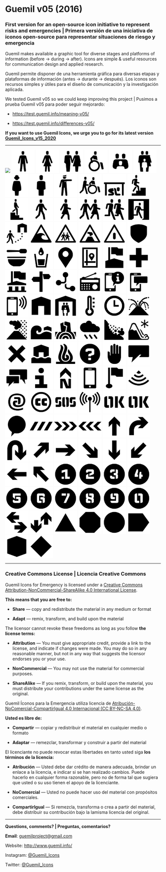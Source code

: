 # Guemil v05 (2016)

### First version for an open-source icon initiative to represent risks and emergencies | Primera versión de una iniciativa de iconos open-source para representar situaciones de riesgo y emergencia

Guemil makes available a graphic tool for diverse stages and platforms of information (before → during → after). Icons are simple & useful resources for communication design and applied research.

Guemil permite disponer de una herramienta gráfica para diversas etapas y plataformas de información (antes → durante → después). Los iconos son recursos simples y útiles para el diseño de comunicación y la investigación aplicada.

We tested Guemil v05 so we could keep improving this project | Pusimos a prueba Guemil v05 para poder seguir mejorardo:

- https://test.guemil.info/meaning-v05/

- https://test.guemil.info/differences-v05/

**If you want to use Guemil Icons, we urge you to go for its latest version [Guemil_Icons_v15_2020](https://github.com/Guemil/Guemil_Icons_v15_2020)**

- - - - - - - 

<img src="https://raw.githubusercontent.com/Guemil/Guemil_Icons_v05_2016/main/png/.DS_Store" width="75" heigth="75"> <img src="https://raw.githubusercontent.com/Guemil/Guemil_Icons_v05_2016/main/png/01_Gv05-Man.png" width="75" heigth="75"> <img src="https://raw.githubusercontent.com/Guemil/Guemil_Icons_v05_2016/main/png/02_Gv05-Woman.png" width="75" heigth="75"> <img src="https://raw.githubusercontent.com/Guemil/Guemil_Icons_v05_2016/main/png/03_Gv05-Assembly_couple.png" width="75" heigth="75"> <img src="https://raw.githubusercontent.com/Guemil/Guemil_Icons_v05_2016/main/png/04_Gv05-Disabled.png" width="75" heigth="75"> <img src="https://raw.githubusercontent.com/Guemil/Guemil_Icons_v05_2016/main/png/05_Gv05-Assembly_group.png" width="75" heigth="75"> <img src="https://raw.githubusercontent.com/Guemil/Guemil_Icons_v05_2016/main/png/06_Gv05-Assembly_family.png" width="75" heigth="75"> <img src="https://raw.githubusercontent.com/Guemil/Guemil_Icons_v05_2016/main/png/07_Gv05b-Girl.png" width="75" heigth="75"> <img src="https://raw.githubusercontent.com/Guemil/Guemil_Icons_v05_2016/main/png/08_Gv05b-Boy.png" width="75" heigth="75"> <img src="https://raw.githubusercontent.com/Guemil/Guemil_Icons_v05_2016/main/png/09_Gv05-Authority_instruction.png" width="75" heigth="75"> <img src="https://raw.githubusercontent.com/Guemil/Guemil_Icons_v05_2016/main/png/10_Gv05-Help_others.png" width="75" heigth="75"> <img src="https://raw.githubusercontent.com/Guemil/Guemil_Icons_v05_2016/main/png/11_Gv05-Keep_safe.png" width="75" heigth="75"> <img src="https://raw.githubusercontent.com/Guemil/Guemil_Icons_v05_2016/main/png/12_Gv05-Evacuate_vertical.png" width="75" heigth="75"> <img src="https://raw.githubusercontent.com/Guemil/Guemil_Icons_v05_2016/main/png/13_Gv05-Evacuate_downstairs.png" width="75" heigth="75"> <img src="https://raw.githubusercontent.com/Guemil/Guemil_Icons_v05_2016/main/png/14_Gv05-Evacuate_male_pedestrian.png" width="75" heigth="75"> <img src="https://raw.githubusercontent.com/Guemil/Guemil_Icons_v05_2016/main/png/15_Gv05-Evacuate_female_pedestrian.png" width="75" heigth="75"> <img src="https://raw.githubusercontent.com/Guemil/Guemil_Icons_v05_2016/main/png/16_Gv05-Evacuate.png" width="75" heigth="75"> <img src="https://raw.githubusercontent.com/Guemil/Guemil_Icons_v05_2016/main/png/17_Gv05-Evacuate_fast.png" width="75" heigth="75"> <img src="https://raw.githubusercontent.com/Guemil/Guemil_Icons_v05_2016/main/png/18_Gv05-Evacuate_way_out.png" width="75" heigth="75"> <img src="https://raw.githubusercontent.com/Guemil/Guemil_Icons_v05_2016/main/png/19_Gv05-Move_to_shelter.png" width="75" heigth="75"> <img src="https://raw.githubusercontent.com/Guemil/Guemil_Icons_v05_2016/main/png/20_Gv05-Warning_tsunami_risk.png" width="75" heigth="75"> <img src="https://raw.githubusercontent.com/Guemil/Guemil_Icons_v05_2016/main/png/21_Gv05b-Warning_evacuation_way.png" width="75" heigth="75"> <img src="https://raw.githubusercontent.com/Guemil/Guemil_Icons_v05_2016/main/png/22_Gv05-Warning_volcano_risk.png" width="75" heigth="75"> <img src="https://raw.githubusercontent.com/Guemil/Guemil_Icons_v05_2016/main/png/23_Gv05-Warning_sign.png" width="75" heigth="75"> <img src="https://raw.githubusercontent.com/Guemil/Guemil_Icons_v05_2016/main/png/24_Gv05b-Authorities.png" width="75" heigth="75"> <img src="https://raw.githubusercontent.com/Guemil/Guemil_Icons_v05_2016/main/png/25_Gv05-Food.png" width="75" heigth="75"> <img src="https://raw.githubusercontent.com/Guemil/Guemil_Icons_v05_2016/main/png/26_Gv05-Water.png" width="75" heigth="75"> <img src="https://raw.githubusercontent.com/Guemil/Guemil_Icons_v05_2016/main/png/27_Gv05-Geo_point.png" width="75" heigth="75"> <img src="https://raw.githubusercontent.com/Guemil/Guemil_Icons_v05_2016/main/png/28_Gv05b-Map_point.png" width="75" heigth="75"> <img src="https://raw.githubusercontent.com/Guemil/Guemil_Icons_v05_2016/main/png/29_Gv05-School.png" width="75" heigth="75"> <img src="https://raw.githubusercontent.com/Guemil/Guemil_Icons_v05_2016/main/png/30_Gv05-Hospital.png" width="75" heigth="75"> <img src="https://raw.githubusercontent.com/Guemil/Guemil_Icons_v05_2016/main/png/31_Gv05-Local_authority_bldg.png" width="75" heigth="75"> <img src="https://raw.githubusercontent.com/Guemil/Guemil_Icons_v05_2016/main/png/32_Gv05-Orientation.png" width="75" heigth="75"> <img src="https://raw.githubusercontent.com/Guemil/Guemil_Icons_v05_2016/main/png/33_Gv05-Network.png" width="75" heigth="75"> <img src="https://raw.githubusercontent.com/Guemil/Guemil_Icons_v05_2016/main/png/34_Gv05-Radio.png" width="75" heigth="75"> <img src="https://raw.githubusercontent.com/Guemil/Guemil_Icons_v05_2016/main/png/35_Gv05-Mobile_info.png" width="75" heigth="75"> <img src="https://raw.githubusercontent.com/Guemil/Guemil_Icons_v05_2016/main/png/36_Gv05-Mobile_message.png" width="75" heigth="75"> <img src="https://raw.githubusercontent.com/Guemil/Guemil_Icons_v05_2016/main/png/37_Gv05-Mobile_call.png" width="75" heigth="75"> <img src="https://raw.githubusercontent.com/Guemil/Guemil_Icons_v05_2016/main/png/38_Gv05-House.png" width="75" heigth="75"> <img src="https://raw.githubusercontent.com/Guemil/Guemil_Icons_v05_2016/main/png/39_Gv05-Shelter.png" width="75" heigth="75"> <img src="https://raw.githubusercontent.com/Guemil/Guemil_Icons_v05_2016/main/png/40_Gv05-Temperature.png" width="75" heigth="75"> <img src="https://raw.githubusercontent.com/Guemil/Guemil_Icons_v05_2016/main/png/41_Gv05-Time.png" width="75" heigth="75"> <img src="https://raw.githubusercontent.com/Guemil/Guemil_Icons_v05_2016/main/png/43_Gv05-Volcano_eruption.png" width="75" heigth="75"> <img src="https://raw.githubusercontent.com/Guemil/Guemil_Icons_v05_2016/main/png/44_Gv05b-Volcano_ashes.png" width="75" heigth="75"> <img src="https://raw.githubusercontent.com/Guemil/Guemil_Icons_v05_2016/main/png/45_Gv05-Tsunami.png" width="75" heigth="75"> <img src="https://raw.githubusercontent.com/Guemil/Guemil_Icons_v05_2016/main/png/46_Gv05-Earthquake.png" width="75" heigth="75"> <img src="https://raw.githubusercontent.com/Guemil/Guemil_Icons_v05_2016/main/png/47_Gv05-Rainfall.png" width="75" heigth="75"> <img src="https://raw.githubusercontent.com/Guemil/Guemil_Icons_v05_2016/main/png/48_Gv05-Alluvium.png" width="75" heigth="75"> <img src="https://raw.githubusercontent.com/Guemil/Guemil_Icons_v05_2016/main/png/49_Gv05b-Avalanche.png" width="75" heigth="75"> <img src="https://raw.githubusercontent.com/Guemil/Guemil_Icons_v05_2016/main/png/50_Gv05-Forbidden.png" width="75" heigth="75"> <img src="https://raw.githubusercontent.com/Guemil/Guemil_Icons_v05_2016/main/png/51_Gv05b-Flood.png" width="75" heigth="75"> <img src="https://raw.githubusercontent.com/Guemil/Guemil_Icons_v05_2016/main/png/52_Gv05b-Fire.png" width="75" heigth="75"> <img src="https://raw.githubusercontent.com/Guemil/Guemil_Icons_v05_2016/main/png/53_Gv05-Info_point.png" width="75" heigth="75"> <img src="https://raw.githubusercontent.com/Guemil/Guemil_Icons_v05_2016/main/png/54_Gv05-Not_allowed.png" width="75" heigth="75"> <img src="https://raw.githubusercontent.com/Guemil/Guemil_Icons_v05_2016/main/png/55_Gv05-Messaging_oneway.png" width="75" heigth="75"> <img src="https://raw.githubusercontent.com/Guemil/Guemil_Icons_v05_2016/main/png/56_Gv05-Messaging_twoways.png" width="75" heigth="75"> <img src="https://raw.githubusercontent.com/Guemil/Guemil_Icons_v05_2016/main/png/57_Gv05-Information.png" width="75" heigth="75"> <img src="https://raw.githubusercontent.com/Guemil/Guemil_Icons_v05_2016/main/png/58_Gv05-North_sign.png" width="75" heigth="75"> <img src="https://raw.githubusercontent.com/Guemil/Guemil_Icons_v05_2016/main/png/59_Gv05-Mobile_phone.png" width="75" heigth="75"> <img src="https://raw.githubusercontent.com/Guemil/Guemil_Icons_v05_2016/main/png/60_Gv05-Flagged_point.png" width="75" heigth="75"> <img src="https://raw.githubusercontent.com/Guemil/Guemil_Icons_v05_2016/main/png/61_Gv05b-Wifi.png" width="75" heigth="75"> <img src="https://raw.githubusercontent.com/Guemil/Guemil_Icons_v05_2016/main/png/62_Gv05b-@_internet.png" width="75" heigth="75"> <img src="https://raw.githubusercontent.com/Guemil/Guemil_Icons_v05_2016/main/png/63_Gv05-CreativeCommons.png" width="75" heigth="75"> <img src="https://raw.githubusercontent.com/Guemil/Guemil_Icons_v05_2016/main/png/64_Gv05-SOS_stencil.png" width="75" heigth="75"> <img src="https://raw.githubusercontent.com/Guemil/Guemil_Icons_v05_2016/main/png/65_Gv05-Radio_transmission.png" width="75" heigth="75"> <img src="https://raw.githubusercontent.com/Guemil/Guemil_Icons_v05_2016/main/png/66_Gv05-OK_stencil-1.png" width="75" heigth="75"> <img src="https://raw.githubusercontent.com/Guemil/Guemil_Icons_v05_2016/main/png/66_Gv05-OK_stencil.png" width="75" heigth="75"> <img src="https://raw.githubusercontent.com/Guemil/Guemil_Icons_v05_2016/main/png/67_Gv05-Contain_message.png" width="75" heigth="75"> <img src="https://raw.githubusercontent.com/Guemil/Guemil_Icons_v05_2016/main/png/68_Gv05-Warning_strip_1.png" width="75" heigth="75"> <img src="https://raw.githubusercontent.com/Guemil/Guemil_Icons_v05_2016/main/png/69_Gv05-Warning_strip_2.png" width="75" heigth="75"> <img src="https://raw.githubusercontent.com/Guemil/Guemil_Icons_v05_2016/main/png/70_Gv05-Warning_strip_3.png" width="75" heigth="75"> <img src="https://raw.githubusercontent.com/Guemil/Guemil_Icons_v05_2016/main/png/71_Gv05-Arrow_ahead.png" width="75" heigth="75"> <img src="https://raw.githubusercontent.com/Guemil/Guemil_Icons_v05_2016/main/png/72_Gv05-Arrow_turn.png" width="75" heigth="75"> <img src="https://raw.githubusercontent.com/Guemil/Guemil_Icons_v05_2016/main/png/73_Gv05-Arrow_backward.png" width="75" heigth="75"> <img src="https://raw.githubusercontent.com/Guemil/Guemil_Icons_v05_2016/main/png/74_Gv05-Arrow_up_right.png" width="75" heigth="75"> <img src="https://raw.githubusercontent.com/Guemil/Guemil_Icons_v05_2016/main/png/75_Gv05-Arrow_right.png" width="75" heigth="75"> <img src="https://raw.githubusercontent.com/Guemil/Guemil_Icons_v05_2016/main/png/76_Gv05-Arrow_down_right.png" width="75" heigth="75"> <img src="https://raw.githubusercontent.com/Guemil/Guemil_Icons_v05_2016/main/png/77_Gv05-Arrow_down.png" width="75" heigth="75"> <img src="https://raw.githubusercontent.com/Guemil/Guemil_Icons_v05_2016/main/png/78_Gv05-Arrow_down_left.png" width="75" heigth="75"> <img src="https://raw.githubusercontent.com/Guemil/Guemil_Icons_v05_2016/main/png/79_Gv05-Arrow_left.png" width="75" heigth="75"> <img src="https://raw.githubusercontent.com/Guemil/Guemil_Icons_v05_2016/main/png/80_Gv05-Arrow_up_left.png" width="75" heigth="75"> <img src="https://raw.githubusercontent.com/Guemil/Guemil_Icons_v05_2016/main/png/81_Gv05-Number_one.png" width="75" heigth="75"> <img src="https://raw.githubusercontent.com/Guemil/Guemil_Icons_v05_2016/main/png/82_Gv05-Number_two.png" width="75" heigth="75"> <img src="https://raw.githubusercontent.com/Guemil/Guemil_Icons_v05_2016/main/png/83_Gv05-Number_three.png" width="75" heigth="75"> <img src="https://raw.githubusercontent.com/Guemil/Guemil_Icons_v05_2016/main/png/84_Gv05-Number_four.png" width="75" heigth="75"> <img src="https://raw.githubusercontent.com/Guemil/Guemil_Icons_v05_2016/main/png/85_Gv05-Number_five.png" width="75" heigth="75"> <img src="https://raw.githubusercontent.com/Guemil/Guemil_Icons_v05_2016/main/png/86_Gv05-Number_six.png" width="75" heigth="75"> <img src="https://raw.githubusercontent.com/Guemil/Guemil_Icons_v05_2016/main/png/87_Gv05-Number_seven.png" width="75" heigth="75"> <img src="https://raw.githubusercontent.com/Guemil/Guemil_Icons_v05_2016/main/png/88_Gv05-Number_eight.png" width="75" heigth="75"> <img src="https://raw.githubusercontent.com/Guemil/Guemil_Icons_v05_2016/main/png/89_Gv05-Number_nine.png" width="75" heigth="75"> <img src="https://raw.githubusercontent.com/Guemil/Guemil_Icons_v05_2016/main/png/90_Gv05-Number_zero.png" width="75" heigth="75"> <img src="https://raw.githubusercontent.com/Guemil/Guemil_Icons_v05_2016/main/png/91_Gv05-Two_way_horizontal.png" width="75" heigth="75"> <img src="https://raw.githubusercontent.com/Guemil/Guemil_Icons_v05_2016/main/png/92_Gv05-Two_way_vertical.png" width="75" heigth="75"> <img src="https://raw.githubusercontent.com/Guemil/Guemil_Icons_v05_2016/main/png/93_Gv05-Contain_triangle.png" width="75" heigth="75"> <img src="https://raw.githubusercontent.com/Guemil/Guemil_Icons_v05_2016/main/png/94_Gv05-Contain_octagon.png" width="75" heigth="75"> <img src="https://raw.githubusercontent.com/Guemil/Guemil_Icons_v05_2016/main/png/95_Gv05-Contain_circle.png" width="75" heigth="75"> <img src="https://raw.githubusercontent.com/Guemil/Guemil_Icons_v05_2016/main/png/96_Gv05-Contain_directional.png" width="75" heigth="75"> <img src="https://raw.githubusercontent.com/Guemil/Guemil_Icons_v05_2016/main/png/97_Gv05-Contain_hexagon.png" width="75" heigth="75"> <img src="https://raw.githubusercontent.com/Guemil/Guemil_Icons_v05_2016/main/png/98_Gv05-Contain_rombus.png" width="75" heigth="75"> 

- - - - - - - - - - 

### Creative Commons License | Licencia Creative Commons

Guemil Icons for Emergency is licensed under a <a rel="license" href="http://creativecommons.org/licenses/by-nc-sa/4.0/">Creative Commons Attribution-NonCommercial-ShareAlike 4.0 International License</a>.

**This means that you are free to:**

- **Share** — copy and redistribute the material in any medium or format

- **Adapt** — remix, transform, and build upon the material

The licensor cannot revoke these freedoms as long as you follow **the license terms:**

- **Attribution** — You must give appropriate credit, provide a link to the license, and indicate if changes were made. You may do so in any reasonable manner, but not in any way that suggests the licensor endorses you or your use.

- **NonCommercial** — You may not use the material for commercial purposes.

- **ShareAlike** — If you remix, transform, or build upon the material, you must distribute your contributions under the same license as the original.

Guemil Íconos para la Emergencia utiliza licencia de <a rel="Licencia" href="https://creativecommons.org/licenses/by-nc-sa/4.0/deed.es">Atribución-NoComercial-CompartirIgual 4.0 Internacional (CC BY-NC-SA 4.0)</a>.

**Usted es libre de:**

- **Compartir** — copiar y redistribuir el material en cualquier medio o formato

- **Adaptar** — remezclar, transformar y construir a partir del material

El licenciante no puede revocar estas libertades en tanto usted siga **los términos de la licencia:**

- **Atribución** — Usted debe dar crédito de manera adecuada, brindar un enlace a la licencia, e indicar si se han realizado cambios. Puede hacerlo en cualquier forma razonable, pero no de forma tal que sugiera que usted o su uso tienen el apoyo de la licenciante.

- **NoComercial** — Usted no puede hacer uso del material con propósitos comerciales.

- **CompartirIgual** — Si remezcla, transforma o crea a partir del material, debe distribuir su contribución bajo la lamisma licencia del original.

- - - - - - - - - 

**Questions, comments? | Preguntas, comentarios?**

**Email**: guemilproject@gmail.com

Website: http://www.guemil.info/

Instagram: [@Guemil_Icons](https://www.instagram.com/Guemil_Icons/)

Twitter: [@Guemil_Icons](https://twitter.com/Guemil_Icons)


